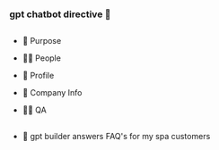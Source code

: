 ### gpt chatbot directive 🌱 

##
- 📍 Purpose

- 👨‍💻 People

- 🔭 Profile

- 💼 Company Info

- 🤔💭 QA

##
- 🔧 gpt builder answers FAQ's for my spa customers

